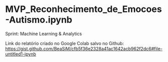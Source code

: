 # MVP_Reconhecimento_de_Emocoes-Autismo.ipynb
Sprint: Machine Learning &amp; Analytics

Link do relatório criado no Google Colab salvo no Github: https://gist.github.com/BeaSiM/cfb5f36e2328a41ac1642acb962f2dc6#file-untitled1-ipynb
